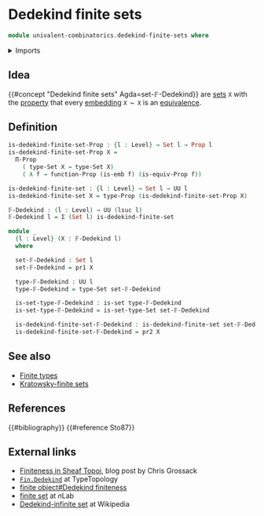 # Dedekind finite sets

```agda
module univalent-combinatorics.dedekind-finite-sets where
```

<details><summary>Imports</summary>

```agda
open import foundation.dependent-pair-types
open import foundation.embeddings
open import foundation.equivalences
open import foundation.propositions
open import foundation.sets
open import foundation.universe-levels
```

</details>

## Idea

{{#concept "Dedekind finite sets" Agda=set-𝔽-Dedekind}} are
[sets](foundation-core.sets.md) `X` with the
[property](foundation-core.propositions.md) that every
[embedding](foundation-core.embeddings.md) `X ↪ X` is an
[equivalence](foundation-core.equivalences.md).

## Definition

```agda
is-dedekind-finite-set-Prop : {l : Level} → Set l → Prop l
is-dedekind-finite-set-Prop X =
  Π-Prop
    ( type-Set X → type-Set X)
    ( λ f → function-Prop (is-emb f) (is-equiv-Prop f))

is-dedekind-finite-set : {l : Level} → Set l → UU l
is-dedekind-finite-set X = type-Prop (is-dedekind-finite-set-Prop X)

𝔽-Dedekind : (l : Level) → UU (lsuc l)
𝔽-Dedekind l = Σ (Set l) is-dedekind-finite-set

module _
  {l : Level} (X : 𝔽-Dedekind l)
  where

  set-𝔽-Dedekind : Set l
  set-𝔽-Dedekind = pr1 X

  type-𝔽-Dedekind : UU l
  type-𝔽-Dedekind = type-Set set-𝔽-Dedekind

  is-set-type-𝔽-Dedekind : is-set type-𝔽-Dedekind
  is-set-type-𝔽-Dedekind = is-set-type-Set set-𝔽-Dedekind

  is-dedekind-finite-set-𝔽-Dedekind : is-dedekind-finite-set set-𝔽-Dedekind
  is-dedekind-finite-set-𝔽-Dedekind = pr2 X
```

## See also

- [Finite types](univalent-combinatorics.finite-types.md)
- [Kratowsky-finite sets](univalent-combinatorics.kuratowski-finite-sets.md)

## References

{{#bibliography}} {{#reference Sto87}}

## External links

- [Finiteness in Sheaf Topoi](https://grossack.site/2024/08/19/finiteness-in-sheaf-topoi),
  blog post by Chris Grossack
- [`Fin.Dedekind`](https://www.cs.bham.ac.uk/~mhe/TypeTopology/Fin.Dedekind.html)
  at TypeTopology
- [finite object#Dedekind finiteness](https://ncatlab.org/nlab/show/finite+object#dedekind_finiteness)
- [finite set](https://ncatlab.org/nlab/show/finite+set) at $n$Lab
- [Dedekind-infinite set](https://en.wikipedia.org/wiki/Dedekind-infinite_set)
  at Wikipedia

